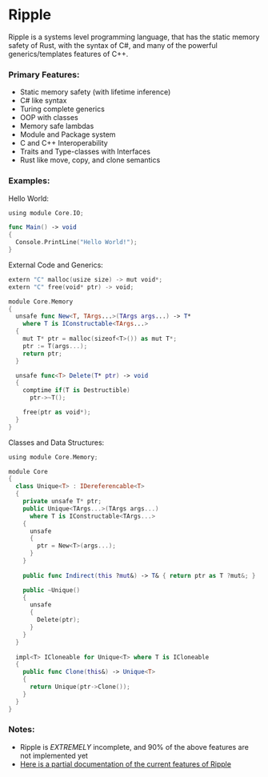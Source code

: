 # Ripple
 Ripple is a systems level programming language, that has the static memory safety of Rust, with the syntax of C#, and many of the powerful generics/templates features of C++.

### Primary Features:
- Static memory safety (with lifetime inference)
- C# like syntax
- Turing complete generics
- OOP with classes
- Memory safe lambdas
- Module and Package system
- C and C++ Interoperability 
- Traits and Type-classes with Interfaces
- Rust like move, copy, and clone semantics 

### Examples:

Hello World:
```swift
using module Core.IO;

func Main() -> void
{
  Console.PrintLine("Hello World!");
}
```

External Code and Generics:
```swift
extern "C" malloc(usize size) -> mut void*;
extern "C" free(void* ptr) -> void;

module Core.Memory
{
  unsafe func New<T, TArgs...>(TArgs args...) -> T*
    where T is IConstructable<TArgs...>
  { 
    mut T* ptr = malloc(sizeof<T>()) as mut T*;
    ptr := T(args...);
    return ptr;
  }

  unsafe func<T> Delete(T* ptr) -> void
  {
    comptime if(T is Destructible)
      ptr->~T();

    free(ptr as void*);
  }
}
```

Classes and Data Structures:
```swift
using module Core.Memory;

module Core
{
  class Unique<T> : IDereferencable<T>
  {
    private unsafe T* ptr;
    public Unique<TArgs...>(TArgs args...) 
      where T is IConstructable<TArgs...>
    {
      unsafe
      {
        ptr = New<T>(args...);
      }
    }
    
    public func Indirect(this ?mut&) -> T& { return ptr as T ?mut&; }

    public ~Unique()
    {
      unsafe
      {
        Delete(ptr);
      }
    }
  }
  
  impl<T> ICloneable for Unique<T> where T is ICloneable
  {
    public func Clone(this&) -> Unique<T>
    {
      return Unique(ptr->Clone());
    }
  }
}
```

### Notes:
- Ripple is *EXTREMELY* incomplete, and 90% of the above features are not implemented yet
- [Here is a partial documentation of the current features of Ripple](https://github.com/FishArmy100/Ripple/blob/main/Ripple/Info/Current-Features.md)
